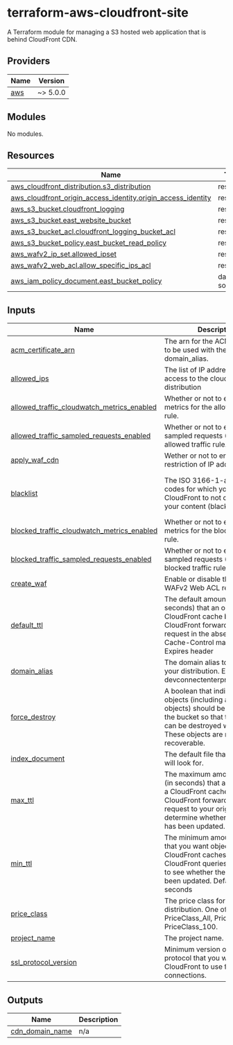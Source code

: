 # terraform-aws-cloudfront-site
A Terraform module for managing a S3 hosted web application that is behind CloudFront CDN.

<!-- BEGIN_TF_DOCS -->
## Providers

| Name | Version |
|------|---------|
| <a name="provider_aws"></a> [aws](#provider\_aws) | ~> 5.0.0 |

## Modules

No modules.

## Resources

| Name | Type |
|------|------|
| [aws_cloudfront_distribution.s3_distribution](https://registry.terraform.io/providers/hashicorp/aws/latest/docs/resources/cloudfront_distribution) | resource |
| [aws_cloudfront_origin_access_identity.origin_access_identity](https://registry.terraform.io/providers/hashicorp/aws/latest/docs/resources/cloudfront_origin_access_identity) | resource |
| [aws_s3_bucket.cloudfront_logging](https://registry.terraform.io/providers/hashicorp/aws/latest/docs/resources/s3_bucket) | resource |
| [aws_s3_bucket.east_website_bucket](https://registry.terraform.io/providers/hashicorp/aws/latest/docs/resources/s3_bucket) | resource |
| [aws_s3_bucket_acl.cloudfront_logging_bucket_acl](https://registry.terraform.io/providers/hashicorp/aws/latest/docs/resources/s3_bucket_acl) | resource |
| [aws_s3_bucket_policy.east_bucket_read_policy](https://registry.terraform.io/providers/hashicorp/aws/latest/docs/resources/s3_bucket_policy) | resource |
| [aws_wafv2_ip_set.allowed_ipset](https://registry.terraform.io/providers/hashicorp/aws/latest/docs/resources/wafv2_ip_set) | resource |
| [aws_wafv2_web_acl.allow_specific_ips_acl](https://registry.terraform.io/providers/hashicorp/aws/latest/docs/resources/wafv2_web_acl) | resource |
| [aws_iam_policy_document.east_bucket_policy](https://registry.terraform.io/providers/hashicorp/aws/latest/docs/data-sources/iam_policy_document) | data source |

## Inputs

| Name | Description | Type | Default | Required |
|------|-------------|------|---------|:--------:|
| <a name="input_acm_certificate_arn"></a> [acm\_certificate\_arn](#input\_acm\_certificate\_arn) | The arn for the ACM certificate to be used with the domain\_alias. | `string` | n/a | yes |
| <a name="input_allowed_ips"></a> [allowed\_ips](#input\_allowed\_ips) | The list of IP addresses to allow access to the cloudfront distribution | `list(string)` | `[]` | no |
| <a name="input_allowed_traffic_cloudwatch_metrics_enabled"></a> [allowed\_traffic\_cloudwatch\_metrics\_enabled](#input\_allowed\_traffic\_cloudwatch\_metrics\_enabled) | Whether or not to enable the metrics for the allowed traffic rule. | `bool` | `true` | no |
| <a name="input_allowed_traffic_sampled_requests_enabled"></a> [allowed\_traffic\_sampled\_requests\_enabled](#input\_allowed\_traffic\_sampled\_requests\_enabled) | Whether or not to enable the sampled requests (3hr) for the allowed traffic rule. | `bool` | `true` | no |
| <a name="input_apply_waf_cdn"></a> [apply\_waf\_cdn](#input\_apply\_waf\_cdn) | Wether or not to enable the restriction of IP addresses. | `bool` | `false` | no |
| <a name="input_blacklist"></a> [blacklist](#input\_blacklist) | The ISO 3166-1-alpha-2 codes for which you want CloudFront to not distribute your content (blacklist) | `list(string)` | <pre>[<br>  "RU",<br>  "KP",<br>  "IR"<br>]</pre> | no |
| <a name="input_blocked_traffic_cloudwatch_metrics_enabled"></a> [blocked\_traffic\_cloudwatch\_metrics\_enabled](#input\_blocked\_traffic\_cloudwatch\_metrics\_enabled) | Whether or not to enable the metrics for the blocked traffic rule. | `bool` | `true` | no |
| <a name="input_blocked_traffic_sampled_requests_enabled"></a> [blocked\_traffic\_sampled\_requests\_enabled](#input\_blocked\_traffic\_sampled\_requests\_enabled) | Whether or not to enable the sampled requests (3hr) for the blocked traffic rule. | `bool` | `true` | no |
| <a name="input_create_waf"></a> [create\_waf](#input\_create\_waf) | Enable or disable the creation of WAFv2 Web ACL resources. | `bool` | `false` | no |
| <a name="input_default_ttl"></a> [default\_ttl](#input\_default\_ttl) | The default amount of time (in seconds) that an object is in a CloudFront cache before CloudFront forwards another request in the absence of an Cache-Control max-age or Expires header | `number` | `60` | no |
| <a name="input_domain_alias"></a> [domain\_alias](#input\_domain\_alias) | The domain alias to apply to your distribution. Example: devconnectenterprise.kehe.com | `string` | n/a | yes |
| <a name="input_force_destroy"></a> [force\_destroy](#input\_force\_destroy) | A boolean that indicates all objects (including any locked objects) should be deleted from the bucket so that the bucket can be destroyed without error. These objects are not recoverable. | `bool` | `true` | no |
| <a name="input_index_document"></a> [index\_document](#input\_index\_document) | The default file that CloudFront will look for. | `string` | `"index.html"` | no |
| <a name="input_max_ttl"></a> [max\_ttl](#input\_max\_ttl) | The maximum amount of time (in seconds) that an object is in a CloudFront cache before CloudFront forwards another request to your origin to determine whether the object has been updated. | `number` | `120` | no |
| <a name="input_min_ttl"></a> [min\_ttl](#input\_min\_ttl) | The minimum amount of time that you want objects to stay in CloudFront caches before CloudFront queries your origin to see whether the object has been updated. Defaults to 0 seconds | `number` | `0` | no |
| <a name="input_price_class"></a> [price\_class](#input\_price\_class) | The price class for this distribution. One of PriceClass\_All, PriceClass\_200, PriceClass\_100. | `string` | `"PriceClass_100"` | no |
| <a name="input_project_name"></a> [project\_name](#input\_project\_name) | The project name. | `string` | n/a | yes |
| <a name="input_ssl_protocol_version"></a> [ssl\_protocol\_version](#input\_ssl\_protocol\_version) | Minimum version of the SSL protocol that you want CloudFront to use for HTTPS connections. | `string` | `"TLSv1.2_2021"` | no |

## Outputs

| Name | Description |
|------|-------------|
| <a name="output_cdn_domain_name"></a> [cdn\_domain\_name](#output\_cdn\_domain\_name) | n/a |
<!-- END_TF_DOCS -->